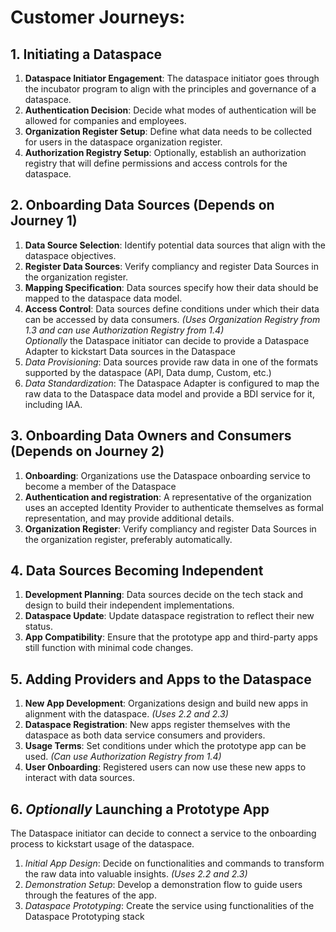 # Customer Journeys:

## 1. Initiating a Dataspace

1. **Dataspace Initiator Engagement**: The dataspace initiator goes through the incubator program to align with the principles and governance of a dataspace.
2. **Authentication Decision**: Decide what modes of authentication will be allowed for companies and employees.
3. **Organization Register Setup**: Define what data needs to be collected for users in the dataspace organization register.
4. **Authorization Registry Setup**: Optionally, establish an authorization registry that will define permissions and access controls for the dataspace.

## 2. Onboarding Data Sources (Depends on Journey 1)

1. **Data Source Selection**: Identify potential data sources that align with the dataspace objectives.
2. **Register Data Sources**: Verify compliancy and register Data Sources in the organization register.
3. **Mapping Specification**: Data sources specify how their data should be mapped to the dataspace data model.
4. **Access Control**: Data sources define conditions under which their data can be accessed by data consumers. _(Uses Organization Registry from 1.3 and can use Authorization Registry from 1.4)_  
_Optionally_ the Dataspace initiator can decide to provide a Dataspace Adapter to kickstart Data sources in the Dataspace
5. _Data Provisioning_: Data sources provide raw data in one of the formats supported by the dataspace (API, Data dump, Custom, etc.)
6. _Data Standardization_: The Dataspace Adapter is configured to map the raw data to the Dataspace data model and provide a BDI service for it, including IAA.

## 3. Onboarding Data Owners and Consumers (Depends on Journey 2) 
1. **Onboarding**: Organizations use the Dataspace onboarding service to become a member of the Dataspace
2. **Authentication and registration**: A representative of the organization uses an accepted Identity Provider to authenticate themselves as formal representation, and may provide additional details.
3. **Organization Register**: Verify compliancy and register Data Sources in the organization register, preferably automatically.

## 4. Data Sources Becoming Independent

1. **Development Planning**: Data sources decide on the tech stack and design to build their independent implementations.
2. **Dataspace Update**: Update dataspace registration to reflect their new status.
3. **App Compatibility**: Ensure that the prototype app and third-party apps still function with minimal code changes.

## 5. Adding Providers and Apps to the Dataspace

1. **New App Development**: Organizations design and build new apps in alignment with the dataspace. _(Uses 2.2 and 2.3)_
2. **Dataspace Registration**: New apps register themselves with the dataspace as both data service consumers and providers.
3. **Usage Terms**: Set conditions under which the prototype app can be used. _(Can use Authorization Registry from 1.4)_
4. **User Onboarding**: Registered users can now use these new apps to interact with data sources.

## 6. _Optionally_ Launching a Prototype App
The Dataspace initiator can decide to connect a service to the onboarding process to kickstart usage of the dataspace.
1. _Initial App Design_: Decide on functionalities and commands to transform the raw data into valuable insights. _(Uses 2.2 and 2.3)_
2. _Demonstration Setup_: Develop a demonstration flow to guide users through the features of the app.
3. _Dataspace Prototyping_: Create the service using functionalities of the Dataspace Prototyping stack
